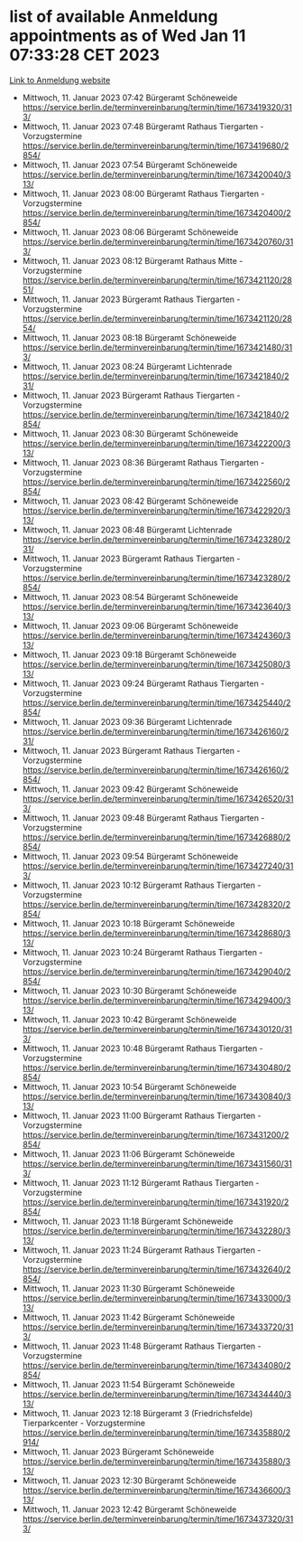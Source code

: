 # list of available Anmeldung appointments as of Wed Jan 11 07:33:28 CET 2023
[Link to Anmeldung website](https://service.berlin.de/terminvereinbarung/termin/tag.php?termin=0&anliegen[]=120686&dienstleisterlist=122210,122217,327316,122219,327312,122227,327314,122231,327346,122243,327348,122252,329742,122260,329745,122262,329748,122254,329751,122271,327278,122273,327274,122277,327276,330436,122280,327294,122282,327290,122284,327292,327539,122291,327270,122285,327266,122286,327264,122296,327268,150230,329760,122301,327282,122297,327286,122294,327284,122312,329763,122314,329775,122304,327330,122311,327334,122309,327332,122281,327352,122279,329772,122276,327324,122274,327326,122267,329766,122246,327318,122251,327320,122257,327322,122208,327298,122226,327300,121362,121364&herkunft=http%3A%2F%2Fservice.berlin.de%2Fdienstleistung%2F120686%2F)
- Mittwoch, 11. Januar 2023 07:42 Bürgeramt Schöneweide https://service.berlin.de/terminvereinbarung/termin/time/1673419320/313/
- Mittwoch, 11. Januar 2023 07:48 Bürgeramt Rathaus Tiergarten - Vorzugstermine https://service.berlin.de/terminvereinbarung/termin/time/1673419680/2854/
- Mittwoch, 11. Januar 2023 07:54 Bürgeramt Schöneweide https://service.berlin.de/terminvereinbarung/termin/time/1673420040/313/
- Mittwoch, 11. Januar 2023 08:00 Bürgeramt Rathaus Tiergarten - Vorzugstermine https://service.berlin.de/terminvereinbarung/termin/time/1673420400/2854/
- Mittwoch, 11. Januar 2023 08:06 Bürgeramt Schöneweide https://service.berlin.de/terminvereinbarung/termin/time/1673420760/313/
- Mittwoch, 11. Januar 2023 08:12 Bürgeramt Rathaus Mitte - Vorzugstermine https://service.berlin.de/terminvereinbarung/termin/time/1673421120/2851/
- Mittwoch, 11. Januar 2023  Bürgeramt Rathaus Tiergarten - Vorzugstermine https://service.berlin.de/terminvereinbarung/termin/time/1673421120/2854/
- Mittwoch, 11. Januar 2023 08:18 Bürgeramt Schöneweide https://service.berlin.de/terminvereinbarung/termin/time/1673421480/313/
- Mittwoch, 11. Januar 2023 08:24 Bürgeramt Lichtenrade https://service.berlin.de/terminvereinbarung/termin/time/1673421840/231/
- Mittwoch, 11. Januar 2023  Bürgeramt Rathaus Tiergarten - Vorzugstermine https://service.berlin.de/terminvereinbarung/termin/time/1673421840/2854/
- Mittwoch, 11. Januar 2023 08:30 Bürgeramt Schöneweide https://service.berlin.de/terminvereinbarung/termin/time/1673422200/313/
- Mittwoch, 11. Januar 2023 08:36 Bürgeramt Rathaus Tiergarten - Vorzugstermine https://service.berlin.de/terminvereinbarung/termin/time/1673422560/2854/
- Mittwoch, 11. Januar 2023 08:42 Bürgeramt Schöneweide https://service.berlin.de/terminvereinbarung/termin/time/1673422920/313/
- Mittwoch, 11. Januar 2023 08:48 Bürgeramt Lichtenrade https://service.berlin.de/terminvereinbarung/termin/time/1673423280/231/
- Mittwoch, 11. Januar 2023  Bürgeramt Rathaus Tiergarten - Vorzugstermine https://service.berlin.de/terminvereinbarung/termin/time/1673423280/2854/
- Mittwoch, 11. Januar 2023 08:54 Bürgeramt Schöneweide https://service.berlin.de/terminvereinbarung/termin/time/1673423640/313/
- Mittwoch, 11. Januar 2023 09:06 Bürgeramt Schöneweide https://service.berlin.de/terminvereinbarung/termin/time/1673424360/313/
- Mittwoch, 11. Januar 2023 09:18 Bürgeramt Schöneweide https://service.berlin.de/terminvereinbarung/termin/time/1673425080/313/
- Mittwoch, 11. Januar 2023 09:24 Bürgeramt Rathaus Tiergarten - Vorzugstermine https://service.berlin.de/terminvereinbarung/termin/time/1673425440/2854/
- Mittwoch, 11. Januar 2023 09:36 Bürgeramt Lichtenrade https://service.berlin.de/terminvereinbarung/termin/time/1673426160/231/
- Mittwoch, 11. Januar 2023  Bürgeramt Rathaus Tiergarten - Vorzugstermine https://service.berlin.de/terminvereinbarung/termin/time/1673426160/2854/
- Mittwoch, 11. Januar 2023 09:42 Bürgeramt Schöneweide https://service.berlin.de/terminvereinbarung/termin/time/1673426520/313/
- Mittwoch, 11. Januar 2023 09:48 Bürgeramt Rathaus Tiergarten - Vorzugstermine https://service.berlin.de/terminvereinbarung/termin/time/1673426880/2854/
- Mittwoch, 11. Januar 2023 09:54 Bürgeramt Schöneweide https://service.berlin.de/terminvereinbarung/termin/time/1673427240/313/
- Mittwoch, 11. Januar 2023 10:12 Bürgeramt Rathaus Tiergarten - Vorzugstermine https://service.berlin.de/terminvereinbarung/termin/time/1673428320/2854/
- Mittwoch, 11. Januar 2023 10:18 Bürgeramt Schöneweide https://service.berlin.de/terminvereinbarung/termin/time/1673428680/313/
- Mittwoch, 11. Januar 2023 10:24 Bürgeramt Rathaus Tiergarten - Vorzugstermine https://service.berlin.de/terminvereinbarung/termin/time/1673429040/2854/
- Mittwoch, 11. Januar 2023 10:30 Bürgeramt Schöneweide https://service.berlin.de/terminvereinbarung/termin/time/1673429400/313/
- Mittwoch, 11. Januar 2023 10:42 Bürgeramt Schöneweide https://service.berlin.de/terminvereinbarung/termin/time/1673430120/313/
- Mittwoch, 11. Januar 2023 10:48 Bürgeramt Rathaus Tiergarten - Vorzugstermine https://service.berlin.de/terminvereinbarung/termin/time/1673430480/2854/
- Mittwoch, 11. Januar 2023 10:54 Bürgeramt Schöneweide https://service.berlin.de/terminvereinbarung/termin/time/1673430840/313/
- Mittwoch, 11. Januar 2023 11:00 Bürgeramt Rathaus Tiergarten - Vorzugstermine https://service.berlin.de/terminvereinbarung/termin/time/1673431200/2854/
- Mittwoch, 11. Januar 2023 11:06 Bürgeramt Schöneweide https://service.berlin.de/terminvereinbarung/termin/time/1673431560/313/
- Mittwoch, 11. Januar 2023 11:12 Bürgeramt Rathaus Tiergarten - Vorzugstermine https://service.berlin.de/terminvereinbarung/termin/time/1673431920/2854/
- Mittwoch, 11. Januar 2023 11:18 Bürgeramt Schöneweide https://service.berlin.de/terminvereinbarung/termin/time/1673432280/313/
- Mittwoch, 11. Januar 2023 11:24 Bürgeramt Rathaus Tiergarten - Vorzugstermine https://service.berlin.de/terminvereinbarung/termin/time/1673432640/2854/
- Mittwoch, 11. Januar 2023 11:30 Bürgeramt Schöneweide https://service.berlin.de/terminvereinbarung/termin/time/1673433000/313/
- Mittwoch, 11. Januar 2023 11:42 Bürgeramt Schöneweide https://service.berlin.de/terminvereinbarung/termin/time/1673433720/313/
- Mittwoch, 11. Januar 2023 11:48 Bürgeramt Rathaus Tiergarten - Vorzugstermine https://service.berlin.de/terminvereinbarung/termin/time/1673434080/2854/
- Mittwoch, 11. Januar 2023 11:54 Bürgeramt Schöneweide https://service.berlin.de/terminvereinbarung/termin/time/1673434440/313/
- Mittwoch, 11. Januar 2023 12:18 Bürgeramt 3 (Friedrichsfelde) Tierparkcenter - Vorzugstermine https://service.berlin.de/terminvereinbarung/termin/time/1673435880/2914/
- Mittwoch, 11. Januar 2023  Bürgeramt Schöneweide https://service.berlin.de/terminvereinbarung/termin/time/1673435880/313/
- Mittwoch, 11. Januar 2023 12:30 Bürgeramt Schöneweide https://service.berlin.de/terminvereinbarung/termin/time/1673436600/313/
- Mittwoch, 11. Januar 2023 12:42 Bürgeramt Schöneweide https://service.berlin.de/terminvereinbarung/termin/time/1673437320/313/
